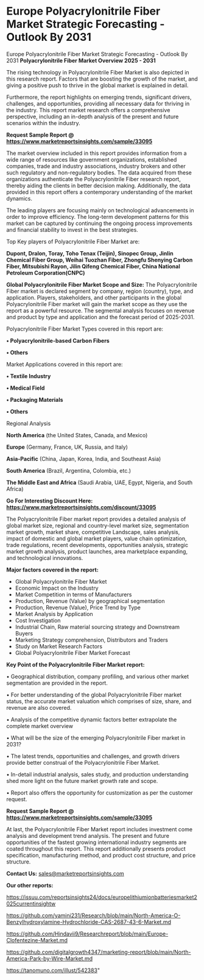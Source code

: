 # Europe Polyacrylonitrile Fiber Market Strategic Forecasting - Outlook By 2031
Europe Polyacrylonitrile Fiber Market Strategic Forecasting - Outlook By 2031
<Strong> Polyacrylonitrile Fiber Market Overview 2025 - 2031</strong>

The rising technology in Polyacrylonitrile Fiber Market is also depicted in this research report. Factors that are boosting the growth of the market, and giving a positive push to thrive in the global market is explained in detail.

Furthermore, the report highlights on emerging trends, significant drivers, challenges, and opportunities, providing all necessary data for thriving in the industry. This report market research offers a comprehensive perspective, including an in-depth analysis of the present and future scenarios within the industry.

<strong>Request Sample Report @ <a href=https://www.marketreportsinsights.com/sample/33095>https://www.marketreportsinsights.com/sample/33095</a></strong>

The market overview included in this report provides information from a wide range of resources like government organizations, established companies, trade and industry associations, industry brokers and other such regulatory and non-regulatory bodies. The data acquired from these organizations authenticate the Polyacrylonitrile Fiber research report, thereby aiding the clients in better decision making. Additionally, the data provided in this report offers a contemporary understanding of the market dynamics.

The leading players are focusing mainly on technological advancements in order to improve efficiency. The long-term development patterns for this market can be captured by continuing the ongoing process improvements and financial stability to invest in the best strategies.

Top Key players of Polyacrylonitrile Fiber Market are:

<strong>Dupont, Dralon, Toray, Toho Tenax (Teijin), Sinopec Group, Jinlin Chemical Fiber Group, Weihai Tuozhan Fiber, Zhongfu Shenying Carbon Fiber, Mitsubishi Rayon, Jilin Qifeng Chemical Fiber, China National Petroleum Corporation(CNPC)</strong>

<strong><b>Global Polyacrylonitrile Fiber Market Scope and Size:</b></strong>
The Polyacrylonitrile Fiber market is declared segment by company, region (country), type, and application. Players, stakeholders, and other participants in the global Polyacrylonitrile Fiber market will gain the market scope as they use the report as a powerful resource. The segmental analysis focuses on revenue and product by type and application and the forecast period of 2025-2031.

Polyacrylonitrile Fiber Market Types covered in this report are:

<strong>•  Polyacrylonitrile-based Carbon Fibers

•  Others</strong>

Market Applications covered in this report are:

<strong>•  Textile Industry

•  Medical Field

•  Packaging Materials

•  Others</strong> 

Regional Analysis

<strong>North America</strong> (the United States, Canada, and Mexico)

<strong>Europe</strong> (Germany, France, UK, Russia, and Italy)

<strong>Asia-Pacific</strong> (China, Japan, Korea, India, and Southeast Asia)

<strong>South America</strong> (Brazil, Argentina, Colombia, etc.)

<strong>The Middle East and Africa</strong> (Saudi Arabia, UAE, Egypt, Nigeria, and South Africa)

<strong>Go For Interesting Discount Here: <a href=https://www.marketreportsinsights.com/discount/33095>https://www.marketreportsinsights.com/discount/33095</a></strong>

The Polyacrylonitrile Fiber market report provides a detailed analysis of global market size, regional and country-level market size, segmentation market growth, market share, competitive Landscape, sales analysis, impact of domestic and global market players, value chain optimization, trade regulations, recent developments, opportunities analysis, strategic market growth analysis, product launches, area marketplace expanding, and technological innovations.

<strong><b>Major factors covered in the report:</b></strong>
<ul>
  <li>Global Polyacrylonitrile Fiber Market </li>
  <li>Economic Impact on the Industry</li>
  <li>Market Competition in terms of Manufacturers</li>
  <li>Production, Revenue (Value) by geographical segmentation</li>
  <li>Production, Revenue (Value), Price Trend by Type</li>
  <li>Market Analysis by Application</li>
  <li>Cost Investigation</li>
  <li>Industrial Chain, Raw material sourcing strategy and Downstream Buyers</li>
  <li>Marketing Strategy comprehension, Distributors and Traders</li>
  <li>Study on Market Research Factors</li>
  <li>Global Polyacrylonitrile Fiber Market Forecast</li>
</ul>

<strong><b>Key Point of the Polyacrylonitrile Fiber Market report:</b></strong>

• Geographical distribution, company profiling, and various other market segmentation are provided in the report.

• For better understanding of the global Polyacrylonitrile Fiber market status, the accurate market valuation which comprises of size, share, and revenue are also covered.

• Analysis of the competitive dynamic factors better extrapolate the complete market overview

• What will be the size of the emerging Polyacrylonitrile Fiber market in 2031?

• The latest trends, opportunities and challenges, and growth drivers provide better construal of the Polyacrylonitrile Fiber Market.

• In-detail industrial analysis, sales study, and production understanding shed more light on the future market growth rate and scope.

• Report also offers the opportunity for customization as per the customer request.

<strong>Request Sample Report @ <a href=https://www.marketreportsinsights.com/sample/33095>https://www.marketreportsinsights.com/sample/33095</a></strong>

At last, the Polyacrylonitrile Fiber Market report includes investment come analysis and development trend analysis. The present and future opportunities of the fastest growing international industry segments are coated throughout this report. This report additionally presents product specification, manufacturing method, and product cost structure, and price structure.

<strong>Contact Us:</strong>
sales@marketreportsinsights.com

<strong>Our other reports:</strong>

<a href=https://issuu.com/reportsinsights24/docs/europelithiumionbatteriesmarket2025currentinsightw>https://issuu.com/reportsinsights24/docs/europelithiumionbatteriesmarket2025currentinsightw</a>

<a href=https://github.com/yamini231/Research/blob/main/North-America-O-Benzylhydroxylamine-Hydrochloride-CAS-2687-43-6-Market.md>https://github.com/yamini231/Research/blob/main/North-America-O-Benzylhydroxylamine-Hydrochloride-CAS-2687-43-6-Market.md</a>

<a href=https://github.com/Hindavii9/Researchreport/blob/main/Europe-Clofentezine-Market.md>https://github.com/Hindavii9/Researchreport/blob/main/Europe-Clofentezine-Market.md</a>

<a href=https://github.com/digitalgrowth4347/marketing-report/blob/main/North-America-Park-by-Wire-Market.md>https://github.com/digitalgrowth4347/marketing-report/blob/main/North-America-Park-by-Wire-Market.md</a>

<a href=https://tanomuno.com/illust/542383>https://tanomuno.com/illust/542383</a>"
